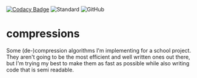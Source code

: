[![Codacy Badge](https://app.codacy.com/project/badge/Grade/81d0eaa903e84adb9d477df268f9222f)](https://www.codacy.com/gh/KonPet/compressions/dashboard?utm_source=github.com&amp;utm_medium=referral&amp;utm_content=KonPet/compressions&amp;utm_campaign=Badge_Grade)
![Standard](https://img.shields.io/badge/C%2B%2B-20-blueviolet)
![GitHub](https://img.shields.io/github/license/Konpet/compressions)
# compressions
 Some (de-)compression algorithms I'm implementing for a school project. They aren't going to be the most efficient and well written ones out there, but I'm trying my best to make them as fast as possible while also writing code that is semi readable.
